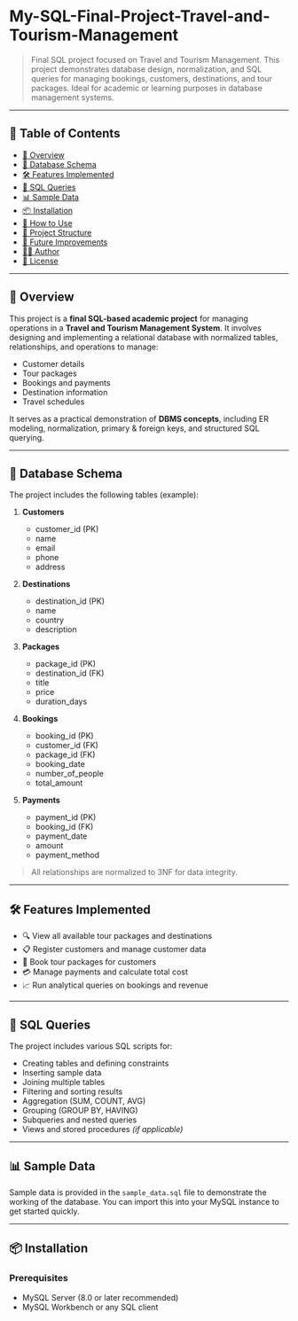 # My-SQL-Final-Project-Travel-and-Tourism-Management

> Final SQL project focused on Travel and Tourism Management. This project demonstrates database design, normalization, and SQL queries for managing bookings, customers, destinations, and tour packages. Ideal for academic or learning purposes in database management systems.

---

## 📌 Table of Contents

- [📖 Overview](#-overview)
- [🧱 Database Schema](#-database-schema)
- [🛠 Features Implemented](#-features-implemented)
- [📝 SQL Queries](#-sql-queries)
- [📊 Sample Data](#-sample-data)
- [📦 Installation](#-installation)
- [🧪 How to Use](#-how-to-use)
- [📁 Project Structure](#-project-structure)
- [🎯 Future Improvements](#-future-improvements)
- [🧑‍💻 Author](#-author)
- [📄 License](#-license)

---

## 📖 Overview

This project is a **final SQL-based academic project** for managing operations in a **Travel and Tourism Management System**. It involves designing and implementing a relational database with normalized tables, relationships, and operations to manage:

- Customer details
- Tour packages
- Bookings and payments
- Destination information
- Travel schedules

It serves as a practical demonstration of **DBMS concepts**, including ER modeling, normalization, primary & foreign keys, and structured SQL querying.

---

## 🧱 Database Schema

The project includes the following tables (example):

1. **Customers**
   - customer_id (PK)
   - name
   - email
   - phone
   - address

2. **Destinations**
   - destination_id (PK)
   - name
   - country
   - description

3. **Packages**
   - package_id (PK)
   - destination_id (FK)
   - title
   - price
   - duration_days

4. **Bookings**
   - booking_id (PK)
   - customer_id (FK)
   - package_id (FK)
   - booking_date
   - number_of_people
   - total_amount

5. **Payments**
   - payment_id (PK)
   - booking_id (FK)
   - payment_date
   - amount
   - payment_method

> All relationships are normalized to 3NF for data integrity.

---

## 🛠 Features Implemented

- 🔍 View all available tour packages and destinations
- 📋 Register customers and manage customer data
- 🧾 Book tour packages for customers
- 💳 Manage payments and calculate total cost
- 📈 Run analytical queries on bookings and revenue

---

## 📝 SQL Queries

The project includes various SQL scripts for:

- Creating tables and defining constraints
- Inserting sample data
- Joining multiple tables
- Filtering and sorting results
- Aggregation (SUM, COUNT, AVG)
- Grouping (GROUP BY, HAVING)
- Subqueries and nested queries
- Views and stored procedures *(if applicable)*

---

## 📊 Sample Data

Sample data is provided in the `sample_data.sql` file to demonstrate the working of the database. You can import this into your MySQL instance to get started quickly.

---

## 📦 Installation

### Prerequisites

- MySQL Server (8.0 or later recommended)
- MySQL Workbench or any SQL client

